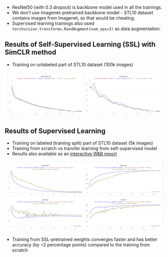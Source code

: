 - ResNet50 (with 0.3 dropout) is backbone model used in all the trainings.
- We don't use Imagenet-pretrained backbone model - STL10 dataset contains images from Imagenet, so that would be cheating.
- Supervised learning trainings also used `torchvision.transforms.RandAugment(num_ops=3)` as data augmentation.


## Results of Self-Supervised Learning (SSL) with SimCLR method
- Training on unlabeled part of STL10 dataset (100k images)

![ssl_results](img/ssl_results.png)

## Results of Supervised Learning
- Training on labeled (training split) part of STL10 dataset (5k images)
- Training from scratch vs transfer learning from self-supervised model
- Results also available as an [interactive W&B report](https://api.wandb.ai/links/alebojd/b20hg5z9)

![supervised_results_5k](img/supervised_results_5k.png)

- Training from SSL-pretrained weights converges faster and has better accuracy (by ~2 percentage points) compared to the training from scratch
